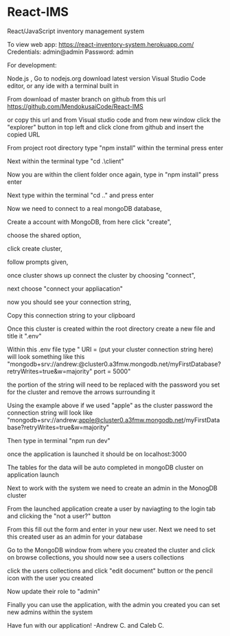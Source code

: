 # React-IMS
React/JavaScript inventory management system

To view web app: 
https://react-inventory-system.herokuapp.com/ 
Credentials: admin@admin    Password: admin

For development:

Node.js , Go to nodejs.org download latest version 
Visual Studio Code editor, or any ide with a terminal built in

From download of master branch on github from this url  https://github.com/MendokusaiCode/React-IMS

or copy this url and from Visual studio code and from new window click the "explorer" button in top left and click clone from github and insert the copied URL

From project root directory type "npm install" within the terminal press enter

Next within the terminal type "cd .\client\"

Now you are within the client folder once again, type in "npm install" press enter

Next type within the terminal "cd .." and press enter

Now we need to connect to a real mongoDB database, 

 Create a account with MongoDB, from here click "create", 

 choose the shared option,

 click create cluster,

 follow prompts given,

 once cluster shows up connect the cluster by choosing "connect",

next choose "connect your appliacation"

now you should see your connection string,

Copy this connection string to your clipboard

Once this cluster is created within the root directory create a new file and title it ".env"

 Within this .env file type 
        " URI = (put your cluster connection string here) will look something like this "mongodb+srv://andrew:<password>@cluster0.a3fmw.mongodb.net/myFirstDatabase?retryWrites=true&w=majority"
        port = 5000"

the <password> portion of the string will need to be replaced with the password you set for the cluster and remove the arrows surrounding it

Using the example above if we used "apple" as the cluster password the connection string will look like "mongodb+srv://andrew:apple@cluster0.a3fmw.mongodb.net/myFirstDatabase?retryWrites=true&w=majority"

Then type in terminal "npm run dev" 

once the application is launched it should be on localhost:3000

The tables for the data will be auto completed in mongoDB cluster on application launch 

Next to work with the system we need to create an admin in the MonogDB cluster

From the launched application create a user by naviagting to the login tab and clicking the "not a user?" button

From this fill out the form and enter in your new user. Next we need to set this created user as an admin for your database

Go to the MongoDB window from where you created the cluster and click on browse collections, you should now see a users collections 

click the users collections and click "edit document" button or the pencil icon with the user you created

Now update their role to "admin"

Finally you can use the application, with the admin you created you can set new admins within the system

Have fun with our application! 
                    -Andrew C. and Caleb C.
